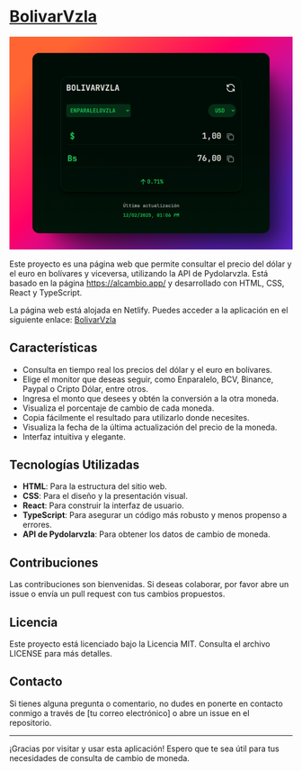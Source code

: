 # [BolivarVzla](https://bolivarvzla.netlify.app/)

<p align="center">
  <img src="public/bolivarvzla.png" alt="BolivarVzla Mockup">
</p>

Este proyecto es una página web que permite consultar el precio del dólar y el euro en bolívares y viceversa, utilizando la API de Pydolarvzla. Está basado en la página https://alcambio.app/ y desarrollado con HTML, CSS, React y TypeScript.

La página web está alojada en Netlify. Puedes acceder a la aplicación en el siguiente enlace: [BolivarVzla](https://bolivarvzla.netlify.app/)

## Características

- Consulta en tiempo real los precios del dólar y el euro en bolívares.
- Elige el monitor que deseas seguir, como Enparalelo, BCV, Binance, Paypal o Cripto Dólar, entre otros.
- Ingresa el monto que desees y obtén la conversión a la otra moneda.
- Visualiza el porcentaje de cambio de cada moneda.
- Copia fácilmente el resultado para utilizarlo donde necesites.
- Visualiza la fecha de la última actualización del precio de la moneda.
- Interfaz intuitiva y elegante.

## Tecnologías Utilizadas

- **HTML**: Para la estructura del sitio web.
- **CSS**: Para el diseño y la presentación visual.
- **React**: Para construir la interfaz de usuario.
- **TypeScript**: Para asegurar un código más robusto y menos propenso a errores.
- **API de Pydolarvzla**: Para obtener los datos de cambio de moneda.

## Contribuciones

Las contribuciones son bienvenidas. Si deseas colaborar, por favor abre un issue o envía un pull request con tus cambios propuestos.

## Licencia

Este proyecto está licenciado bajo la Licencia MIT. Consulta el archivo LICENSE para más detalles.

## Contacto

Si tienes alguna pregunta o comentario, no dudes en ponerte en contacto conmigo a través de [tu correo electrónico] o abre un issue en el repositorio.

---

¡Gracias por visitar y usar esta aplicación! Espero que te sea útil para tus necesidades de consulta de cambio de moneda.
